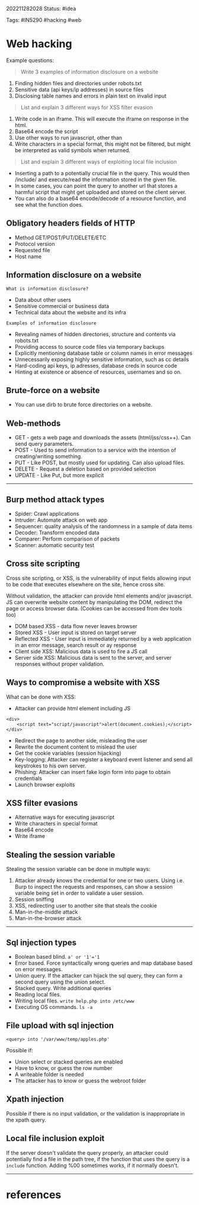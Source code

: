 202211282028
Status: #idea

Tags: #IN5290 #hacking #web

# Web hacking

Example questions:
> Write 3 examples of information disclosure on a website

1. Finding hidden files and directories under robots.txt
2. Sensitive data (api keys/ip addresses) in source files
3. Disclosing table names and errors in plain text on invalid input


> List and explain 3 different ways for XSS filter evasion

1. Write code in an iframe. This will execute the iframe on response in the html.
2. Base64 encode the script
3. Use other ways to run javascript, other than <script> tags</script>
4. Write characters in a special format, this might not be filtered, but might be interpreted as valid symbols when returned.


> List and explain 3 different ways of exploiting local file inclusion

- Inserting a path to a potentially crucial file in the query. This would then /include/ and execute/read the information stored in the given file.
- In some cases, you can point the query to another url that stores a harmful script that might get uploaded and stored on the client server.
- You can also do a base64 encode/decode of a resource function, and see what the function does.


## Obligatory headers fields of HTTP

- Method GET/POST/PUT/DELETE/ETC
- Protocol version
- Requested file
- Host name

## Information disclosure on a website
`What is information disclosure?`
- Data about other users
- Sensitive commercial or business data
- Technical data about the website and its infra

`Examples of information disclosure`
- Revealing names of hidden directories, structure and contents via robots.txt
- Providing access to source code files via temporary backups
- Explicitly mentioning database table or column names in error messages
- Unnecessarily exposing highly sensitive information, such as cc details
- Hard-coding api keys, ip adresses, database creds in source code
- Hinting at existence or absence of resources, usernames and so on.

## Brute-force on a website
- You can use dirb to brute force directories on a website. 
## Web-methods

- GET - gets a web page and downloads the assets (html/jss/css++). Can send query parameters.
- POST - Used to send information to a service with the intention of creating/writing something. 
- PUT - Like POST, but mostly used for updating. Can also upload files.
- DELETE - Request a deletion based on provided selection
- UPDATE - Like Put, but more explicit

---

## Burp method attack types
- Spider: Crawl applications
- Intruder: Automate attack on web app
- Sequencer: quality analysis of the randomness in a sample of data items
- Decoder: Transform encoded data
- Comparer: Perform comparison of packets
- Scanner: automatic security test
## Cross site scripting

Cross site scripting, or XSS, is the vulnerability of input fields allowing input to be code that executes elsewhere on the site, hence cross site.

Without validation, the attacker can provide html elements and/or javascript. JS can overwrite website content by manipulating the DOM, redirect the page or access browser data. (Cookies can be accessed from dev tools too)

- DOM based XSS - data flow never leaves browser
- Stored XSS - User input is stored on target server
- Reflected XSS - User input is immediately returned by a web application in an error message, search result or ay response
- Client side XSS: Malicious data is used to fire a JS call
- Server side XSS: Malicious data is sent to the server, and server responses without proper validation.


## Ways to compromise a website with XSS
What can be done with XSS:
- Attacker can provide html element including JS
```
<div>
	<script text="script/javascript">alert(document.cookies);</script>
</div>
```
- Redirect the page to another side, misleading the user
- Rewrite the document content to mislead the user
- Get the cookie variables (session hijacking)
- Key-logging: Attacker can register a keyboard event listener and send all keystrokes to his own server.
- Phishing: Attacker can insert fake login form into page to obtain credentials
- Launch browser exploits
## XSS filter evasions
- Alternative ways for executing javascript
- Write characters in special format
- Base64 encode
- Write iframe
## Stealing the session variable
Stealing the session variable can be done in multiple ways:
1. Attacker already knows the credential for one or two users. Using i.e. Burp to inspect the requests and responses, can show a session variable being set in order to validate a user session.
2. Session sniffing
3. XSS, redirecting user to another site that steals the cookie
4. Man-in-the-middle attack
5. Man-in-the-browser attack

---

## Sql injection types
- Boolean based blind. `a' or '1'='1`
- Error based. Force syntactically wrong queries and map database based on error messages.
- Union query. If the attacker can hijack the sql query, they can form a second query using the union select.
- Stacked query. Write additional queries 
- Reading local files. 
- Writing local files. `write help.php into /etc/www`
- Executing OS commands. `ls -a`

## File upload with sql injection
`<query> into '/var/www/temp/apples.php'`

Possible if:
- Union select or stacked queries are enabled
- Have to know, or guess the row number
- A writeable folder is needed
- The attacker has to know or guess the webroot folder


## Xpath injection

Possible if there is no input validation, or the validation is inappropriate in the xpath query.

## Local file inclusion exploit

If the server doesn't validate the query properly, an attacker could potentially find a file
in the path tree, if the function that uses the query is a `include` function. 
Adding %00 sometimes works, if it normally doesn't.

---
# references